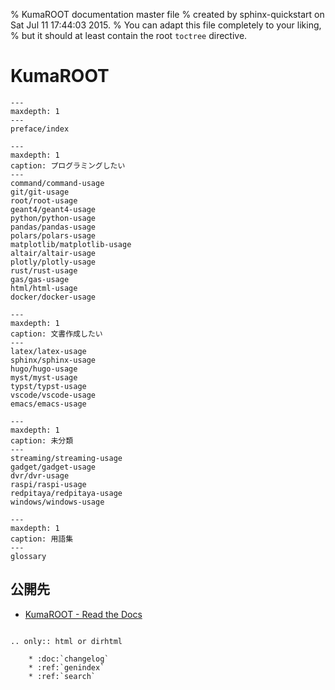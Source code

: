 % KumaROOT documentation master file
% created by sphinx-quickstart on Sat Jul 11 17:44:03 2015.
% You can adapt this file completely to your liking,
% but it should at least contain the root `toctree` directive.

# KumaROOT

```{toctree}
---
maxdepth: 1
---
preface/index
```

```{toctree}
---
maxdepth: 1
caption: プログラミングしたい
---
command/command-usage
git/git-usage
root/root-usage
geant4/geant4-usage
python/python-usage
pandas/pandas-usage
polars/polars-usage
matplotlib/matplotlib-usage
altair/altair-usage
plotly/plotly-usage
rust/rust-usage
gas/gas-usage
html/html-usage
docker/docker-usage
```

```{toctree}
---
maxdepth: 1
caption: 文書作成したい
---
latex/latex-usage
sphinx/sphinx-usage
hugo/hugo-usage
myst/myst-usage
typst/typst-usage
vscode/vscode-usage
emacs/emacs-usage
```

```{toctree}
---
maxdepth: 1
caption: 未分類
---
streaming/streaming-usage
gadget/gadget-usage
dvr/dvr-usage
raspi/raspi-usage
redpitaya/redpitaya-usage
windows/windows-usage
```

```{toctree}
---
maxdepth: 1
caption: 用語集
---
glossary
```

## 公開先

- [KumaROOT - Read the Docs](https://kumaroot.readthedocs.io/)

```{eval-rst}

.. only:: html or dirhtml

    * :doc:`changelog`
    * :ref:`genindex`
    * :ref:`search`

```
